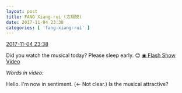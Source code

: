 ```yaml
---
layout: post
title: FANG Xiang-rui (方翔锐)
date: 2017-11-04 23:38
categories: [ 'fang-xiang-rui' ]
---
```


<div class="weibo-info">
  <a href="http://weibo.com/6117583008/FtAdrFmko">2017-11-04 23:38</a>
</div>

Did you watch the musical today? Please sleep early. :blush: [◉ Flash Show Video](http://www.miaopai.com/show/rJX60mitCZg39fl6dqDtz8JWPJMTlY6b6T3G4w__.htm)

<!-- more -->

*Words in video:*

Hello. I'm now in sentiment. (← Not clear.) Is the musical attractive?
